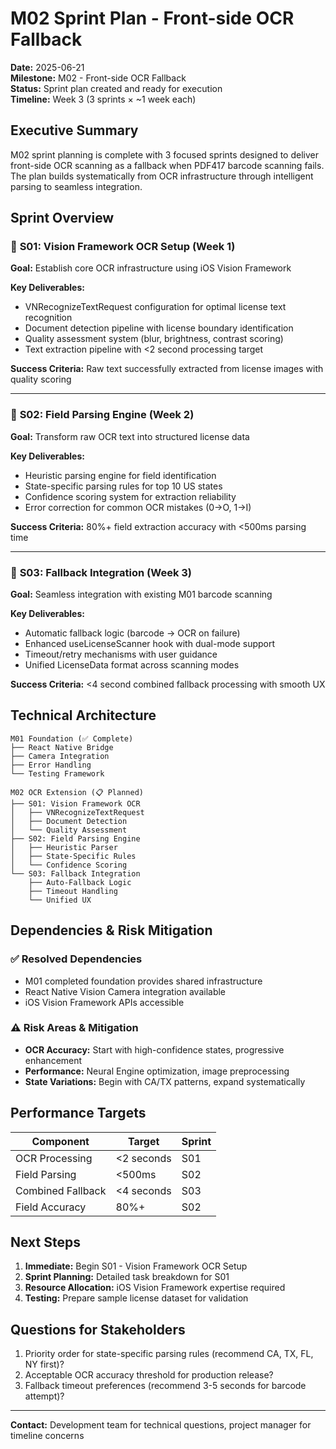 # M02 Sprint Plan - Front-side OCR Fallback

**Date:** 2025-06-21  
**Milestone:** M02 - Front-side OCR Fallback  
**Status:** Sprint plan created and ready for execution  
**Timeline:** Week 3 (3 sprints × ~1 week each)

## Executive Summary

M02 sprint planning is complete with 3 focused sprints designed to deliver front-side OCR scanning as a fallback when PDF417 barcode scanning fails. The plan builds systematically from OCR infrastructure through intelligent parsing to seamless integration.

## Sprint Overview

### 🚀 **S01: Vision Framework OCR Setup** (Week 1)
**Goal:** Establish core OCR infrastructure using iOS Vision Framework

**Key Deliverables:**
- VNRecognizeTextRequest configuration for optimal license text recognition
- Document detection pipeline with license boundary identification
- Quality assessment system (blur, brightness, contrast scoring)
- Text extraction pipeline with <2 second processing target

**Success Criteria:** Raw text successfully extracted from license images with quality scoring

---

### 🧠 **S02: Field Parsing Engine** (Week 2)  
**Goal:** Transform raw OCR text into structured license data

**Key Deliverables:**
- Heuristic parsing engine for field identification
- State-specific parsing rules for top 10 US states
- Confidence scoring system for extraction reliability
- Error correction for common OCR mistakes (0→O, 1→I)

**Success Criteria:** 80%+ field extraction accuracy with <500ms parsing time

---

### 🔄 **S03: Fallback Integration** (Week 3)
**Goal:** Seamless integration with existing M01 barcode scanning

**Key Deliverables:**
- Automatic fallback logic (barcode → OCR on failure)
- Enhanced useLicenseScanner hook with dual-mode support
- Timeout/retry mechanisms with user guidance
- Unified LicenseData format across scanning modes

**Success Criteria:** <4 second combined fallback processing with smooth UX

## Technical Architecture

```
M01 Foundation (✅ Complete)
├── React Native Bridge
├── Camera Integration  
├── Error Handling
└── Testing Framework

M02 OCR Extension (📋 Planned)
├── S01: Vision Framework OCR
│   ├── VNRecognizeTextRequest
│   ├── Document Detection
│   └── Quality Assessment
├── S02: Field Parsing Engine  
│   ├── Heuristic Parser
│   ├── State-Specific Rules
│   └── Confidence Scoring
└── S03: Fallback Integration
    ├── Auto-Fallback Logic
    ├── Timeout Handling
    └── Unified UX
```

## Dependencies & Risk Mitigation

### ✅ **Resolved Dependencies**
- M01 completed foundation provides shared infrastructure
- React Native Vision Camera integration available
- iOS Vision Framework APIs accessible

### ⚠️ **Risk Areas & Mitigation**
- **OCR Accuracy:** Start with high-confidence states, progressive enhancement
- **Performance:** Neural Engine optimization, image preprocessing 
- **State Variations:** Begin with CA/TX patterns, expand systematically

## Performance Targets

| Component | Target | Sprint |
|-----------|--------|---------|
| OCR Processing | <2 seconds | S01 |
| Field Parsing | <500ms | S02 |
| Combined Fallback | <4 seconds | S03 |
| Field Accuracy | 80%+ | S02 |

## Next Steps

1. **Immediate:** Begin S01 - Vision Framework OCR Setup
2. **Sprint Planning:** Detailed task breakdown for S01
3. **Resource Allocation:** iOS Vision Framework expertise required
4. **Testing:** Prepare sample license dataset for validation

## Questions for Stakeholders

1. Priority order for state-specific parsing rules (recommend CA, TX, FL, NY first)?
2. Acceptable OCR accuracy threshold for production release?
3. Fallback timeout preferences (recommend 3-5 seconds for barcode attempt)?

---

**Contact:** Development team for technical questions, project manager for timeline concerns